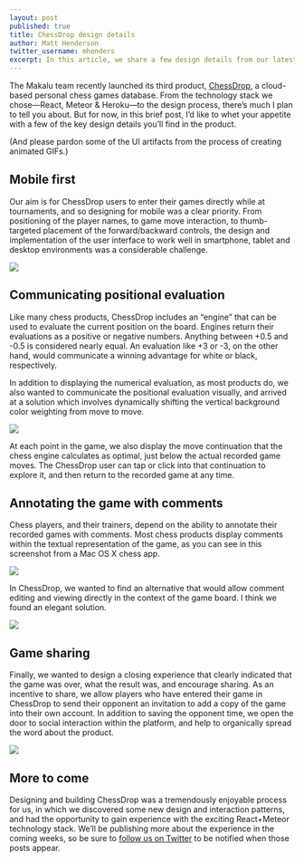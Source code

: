 ```yaml
---
layout: post
published: true
title: ChessDrop design details
author: Matt Henderson
twitter_username: mhenders
excerpt: In this article, we share a few design details from our latest product, ChessDrop.
---
```


[1]: http://chessdrop.com
[2]: http://files.dafacto.com/uploads/2015-09-23-devices-collage.png
[3]: http://files.dafacto.com/uploads/2015-09-23-background.gif
[4]: http://files.dafacto.com/uploads/2015-09-23-hiarcs.png
[5]: http://files.dafacto.com/uploads/2015-09-23-comments.gif
[6]: http://files.dafacto.com/uploads/2015-09-23-end-of-game.gif

The Makalu team recently launched its third product, [ChessDrop][1], a cloud-based personal chess games database. From the technology stack we chose—React, Meteor & Heroku—to the design process, there’s much I plan to tell you about. But for now, in this brief post, I’d like to whet your appetite with a few of the key design details you’ll find in the product.

(And please pardon some of the UI artifacts from the process of creating animated GIFs.)

## Mobile first

Our aim is for ChessDrop users to enter their games directly while at tournaments, and so designing for mobile was a clear priority. From positioning of the player names, to game move interaction, to thumb-targeted placement of the forward/backward controls, the design and implementation of the user interface to work well in smartphone, tablet and desktop environments was a considerable challenge.

![][2]

## Communicating positional evaluation

Like many chess products, ChessDrop includes an “engine” that can be used to evaluate the current position on the board. Engines return their evaluations as a positive or negative numbers. Anything between +0.5 and -0.5 is considered nearly equal. An evaluation like +3 or -3, on the other hand, would communicate a winning advantage for white or black, respectively.

In addition to displaying the numerical evaluation, as most products do, we also wanted to  communicate the positional evaluation visually, and arrived at a solution which involves  dynamically shifting the vertical background color weighting from move to move.

![][3]

At each point in the game, we also display the move continuation that the chess engine calculates as optimal, just below the actual recorded game moves. The ChessDrop user can tap or click into that continuation to explore it, and then return to the recorded game at any time.

## Annotating the game with comments

Chess players, and their trainers, depend on the ability to annotate their recorded games with comments. Most chess products display comments within the textual representation of the game, as you can see in this screenshot from a Mac OS X chess app.

![][4]

In ChessDrop, we wanted to find an alternative that would allow comment editing and viewing directly in the context of the game board. I think we found an elegant solution.

![][5]

## Game sharing

Finally, we wanted to design a closing experience that clearly indicated that the game was over, what the result was, and encourage sharing. As an incentive to share, we allow players who have entered their game in ChessDrop to send their opponent an invitation to add a copy of the game into their own account. In addition to saving the opponent time, we open the door to social interaction within the platform, and help to organically spread the word about the product.

![][6]


## More to come

Designing and building ChessDrop was a tremendously enjoyable process for us, in which we discovered some new design and interaction patterns, and had the opportunity to gain experience with the exciting React+Meteor technology stack. We’ll be publishing more  about the experience in the coming weeks, so be sure to [follow us on Twitter](http://twitter.com/makalu) to be notified when those posts appear.

